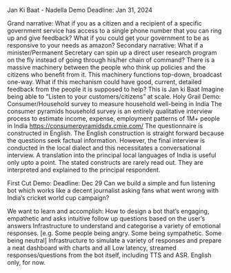 Jan Ki Baat - Nadella Demo
Deadline: Jan 31, 2024

Grand narrative:
What if you as a citizen and a recipient of a specific government service has access to a single phone number that you can ring up and give feedback?
What if you could get your government to be as responsive to your needs as amazon?
Secondary narrative:
What if a minister/Permanent Secretary can spin up a direct user research program on the fly instead of going through his/her chain of command?
There is a massive machinery between the people who think up policies and the citizens who benefit from it. This machinery functions top-down, broadcast one-way. What if this mechanism could have good, current, detailed feedback from the people it is supposed to help? This is Jan ki Baat
Imagine being able to “Listen to your customers/citizens” at scale.
Holy Grail Demo:
Consumer/Household survey to measure household well-being in India
The consumer pyramids household survey is an entirely qualitative interview process to estimate income, expense, employment patterns of 1M+ people in India https://consumerpyramidsdx.cmie.com/
The questionnaire is constructed in English. The English construction is straight forward because the questions seek factual information. However, the final interview is conducted in the local dialect and this necessitates a conversational interview. A translation into the principal local languages of India is useful only upto a point. The stated constructs are rarely read out. They are interpreted and explained to the principal respondent.

First Cut Demo: Deadline: Dec 29
Can we build a simple and fun listening bot which works like a decent journalist asking fans what went wrong with India’s cricket world cup campaign?

We want to learn and accomplish:
How to design a bot that’s engaging, empathetic and asks intuitive follow up questions based on the user’s answers
Infrastructure to understand and categorise a variety of emotional responses. [e.g. Some people being angry. Some being sympathetic. Some being neutral]
Infrastructure to simulate a variety of responses and prepare a neat dashboard with charts and all
Low latency, streamed responses/questions from the bot itself, including TTS and ASR.
English only, for now.
